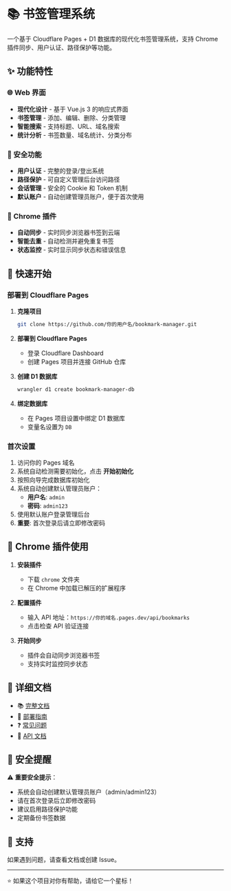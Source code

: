 # 📚 书签管理系统

一个基于 Cloudflare Pages + D1 数据库的现代化书签管理系统，支持 Chrome 插件同步、用户认证、路径保护等功能。

## ✨ 功能特性

### 🌐 Web 界面
- **现代化设计** - 基于 Vue.js 3 的响应式界面
- **书签管理** - 添加、编辑、删除、分类管理
- **智能搜索** - 支持标题、URL、域名搜索
- **统计分析** - 书签数量、域名统计、分类分布

### 🔐 安全功能
- **用户认证** - 完整的登录/登出系统
- **路径保护** - 可自定义管理后台访问路径
- **会话管理** - 安全的 Cookie 和 Token 机制
- **默认账户** - 自动创建管理员账户，便于首次使用

### 🔌 Chrome 插件
- **自动同步** - 实时同步浏览器书签到云端
- **智能去重** - 自动检测并避免重复书签
- **状态监控** - 实时显示同步状态和错误信息

## 🚀 快速开始

### 部署到 Cloudflare Pages

1. **克隆项目**
   ```bash
   git clone https://github.com/你的用户名/bookmark-manager.git
   ```

2. **部署到 Cloudflare Pages**
   - 登录 Cloudflare Dashboard
   - 创建 Pages 项目并连接 GitHub 仓库

3. **创建 D1 数据库**
   ```bash
   wrangler d1 create bookmark-manager-db
   ```

4. **绑定数据库**
   - 在 Pages 项目设置中绑定 D1 数据库
   - 变量名设置为 `DB`

### 首次设置

1. 访问你的 Pages 域名
2. 系统自动检测需要初始化，点击 **开始初始化**
3. 按照向导完成数据库初始化
4. 系统自动创建默认管理员账户：
   - **用户名**: `admin`
   - **密码**: `admin123`
5. 使用默认账户登录管理后台
6. **重要**: 首次登录后请立即修改密码

## 🔧 Chrome 插件使用

1. **安装插件**
   - 下载 `chrome` 文件夹
   - 在 Chrome 中加载已解压的扩展程序

2. **配置插件**
   - 输入 API 地址：`https://你的域名.pages.dev/api/bookmarks`
   - 点击检查 API 验证连接

3. **开始同步**
   - 插件会自动同步浏览器书签
   - 支持实时监控同步状态

## 📖 详细文档

- 📚 [完整文档](README.md)
- 🚀 [部署指南](docs/DEPLOYMENT.md)
- ❓ [常见问题](docs/FAQ.md)
- 📡 [API 文档](docs/API.md)

## 🔐 安全提醒

⚠️ **重要安全提示**：
- 系统会自动创建默认管理员账户（admin/admin123）
- 请在首次登录后立即修改密码
- 建议启用路径保护功能
- 定期备份书签数据

## 🤝 支持

如果遇到问题，请查看文档或创建 Issue。

---

⭐ 如果这个项目对你有帮助，请给它一个星标！